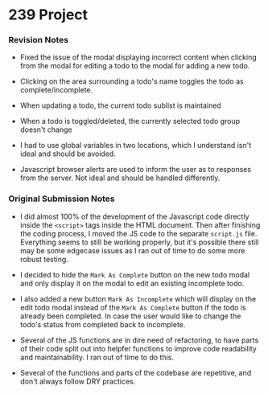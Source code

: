 # 239 Project

### Revision Notes

* Fixed the issue of the modal displaying incorrect content when clicking from the modal for editing a todo to the modal for adding a new todo.

* Clicking on the area surrounding a todo's name toggles the todo as complete/incomplete.

* When updating a todo, the current todo sublist is maintained

* When a todo is toggled/deleted, the currently selected todo group doesn't change

* I had to use global variables in two locations, which I understand isn't ideal and should be avoided.

* Javascript browser alerts are used to inform the user as to responses from the server. Not ideal and should be handled differently.


### Original Submission Notes

* I did almost 100% of the development of the Javascript code directly inside the `<script>` tags inside the HTML document. Then after finishing the coding process, I moved the JS code to the separate `script.js` file. Everything seems to still be working properly, but it's possible there still may be some edgecase issues as I ran out of time to do some more robust testing.

* I decided to hide the `Mark As Complete` button on the new todo modal and only display it on the modal to edit an existing incomplete todo.

* I also added a new button `Mark As Incomplete` which will display on the edit todo modal instead of the `Mark As Complete` button if the todo is already been completed. In case the user would like to change the todo's status from completed back to incomplete.

* Several of the JS functions are in dire need of refactoring, to have parts of their code split out into helpfer functions to improve code readability and maintainability. I ran out of time to do this.

* Several of the functions and parts of the codebase are repetitive, and don't always follow DRY practices. 
